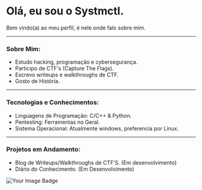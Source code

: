 # Olá, eu sou o Systmctl.

Bem vindo(a) ao meu perfil, é nele onde falo sobre mim.

---

### Sobre Mim:
- Estudo hacking, programação e cybersegurança.
- Participo de CTF's (Capture The Flags).
- Escrevo writeups e walkthroughs de CTF.
- Gosto de História.

---

### Tecnologias e Conhecimentos:
- Linguagens de Programação: C/C++ & Python.
- Pentesting: Ferramentas no Geral.
- Sistema Operacional: Atualmente windows, preferencia por Linux.

---

### Projetos em Andamento:
- Blog de Writeups/Walkthroughs de CTF'S. (Em desenvolvimento)
- Diário do Conhecimento. (Em Desenvolvimento)

<img src="https://tryhackme-badges.s3.amazonaws.com/Systmctl.png" alt="Your Image Badge" />
